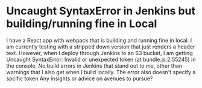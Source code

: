 
# Uncaught SyntaxError in Jenkins but building/running fine in Local

I have a React app with webpack that is building and running fine in local. I am currently testing with a stripped down version that just renders a header text.
However, when I deploy through Jenkins to an S3 bucket, I am getting Uncaught SyntaxError: Invalid or unexpected token (at bundle.js:2:55245) in the console. No build errors in Jenkins that stand out to me, other than warnings that I also get when I build locally. The error also doesn't specify a spcific token
Any insights or advice on avenues to pursue?

        
